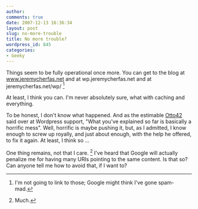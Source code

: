 ```yaml
---
author:
comments: true
date: 2007-12-13 16:36:34
layout: post
slug: no-more-trouble
title: No more trouble?
wordpress_id: 845
categories:
- Geeky
---
```


Things seem to be fully operational once more. You can get to the blog at www.jeremycherfas.net and at wp.jeremycherfas.net and at jeremycherfas.net/wp/ [^fn1]


At least, I think you can. I'm never absolutely sure, what with caching and everything.

To be honest, I don't know what happened. And as the estimable [Otto42](http://ottodestruct.com/blog/) said over at Wordpress support, "What you've explained so far is basically a horrific mess". Well, horrific is maybe pushing it, but, as I admitted, I know enough to screw up royally, and just about enough, with the help he offered, to fix it again. At least, I think so ...

One thing remains, not that I care. [^fn2] I've heard that Google will actually penalize me for having many URIs pointing to the same content. Is that so? Can anyone tell me how to avoid that, if I want to?

[^fn1]: I'm not going to link to those; Google might think I've gone spam-mad. 
[^fn2]: Much. 
